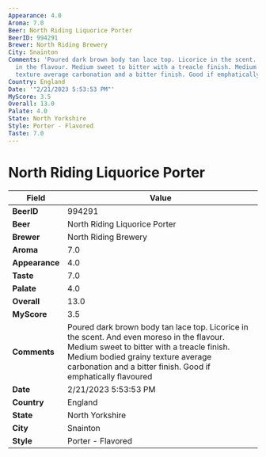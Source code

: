 ```yaml
---
Appearance: 4.0
Aroma: 7.0
Beer: North Riding Liquorice Porter
BeerID: 994291
Brewer: North Riding Brewery
City: Snainton
Comments: 'Poured dark brown body tan lace top. Licorice in the scent. And even moreso
  in the flavour. Medium sweet to bitter with a treacle finish. Medium bodied grainy
  texture average carbonation and a bitter finish. Good if emphatically flavoured '
Country: England
Date: '"2/21/2023 5:53:53 PM"'
MyScore: 3.5
Overall: 13.0
Palate: 4.0
State: North Yorkshire
Style: Porter - Flavored
Taste: 7.0
---
```


# North Riding Liquorice Porter

| Field         | Value |
|---------------|-------|
| **BeerID** | 994291 |
| **Beer** | North Riding Liquorice Porter |
| **Brewer** | North Riding Brewery |
| **Aroma** | 7.0 |
| **Appearance** | 4.0 |
| **Taste** | 7.0 |
| **Palate** | 4.0 |
| **Overall** | 13.0 |
| **MyScore** | 3.5 |
| **Comments** | Poured dark brown body tan lace top. Licorice in the scent. And even moreso in the flavour. Medium sweet to bitter with a treacle finish. Medium bodied grainy texture average carbonation and a bitter finish. Good if emphatically flavoured  |
| **Date** | 2/21/2023 5:53:53 PM |
| **Country** | England |
| **State** | North Yorkshire |
| **City** | Snainton |
| **Style** | Porter - Flavored |
